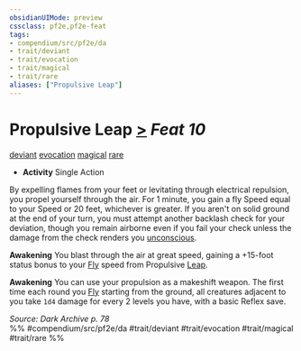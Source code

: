 ```yaml
---
obsidianUIMode: preview
cssclass: pf2e,pf2e-feat
tags:
- compendium/src/pf2e/da
- trait/deviant
- trait/evocation
- trait/magical
- trait/rare
aliases: ["Propulsive Leap"]
---
```

# Propulsive Leap  [>](chapter-9-playing-the-game.md#Actions "Single Action") *Feat 10*  
[deviant](deviant-da.md "Deviant Action & Ability Trait")  [evocation](evocation.md "Evocation School Trait")  [magical](magical.md "Magical Item Trait")  [rare](rare.md "Rare Rarity Trait")  

- **Activity** Single Action

By expelling flames from your feet or levitating through electrical repulsion, you propel yourself through the air. For 1 minute, you gain a fly Speed equal to your Speed or 20 feet, whichever is greater. If you aren't on solid ground at the end of your turn, you must attempt another backlash check for your deviation, though you remain airborne even if you fail your check unless the damage from the check renders you [unconscious](conditions.md#Unconscious).

**Awakening** You blast through the air at great speed, gaining a +15-foot status bonus to your [Fly](Reference/Rules/Actions/fly.md) speed from Propulsive [Leap](leap.md).

**Awakening** You can use your propulsion as a makeshift weapon. The first time each round you [Fly](Reference/Rules/Actions/fly.md) starting from the ground, all creatures adjacent to you take `1d4` damage for every 2 levels you have, with a basic Reflex save.

*Source: Dark Archive p. 78*  
%% #compendium/src/pf2e/da #trait/deviant #trait/evocation #trait/magical #trait/rare %%